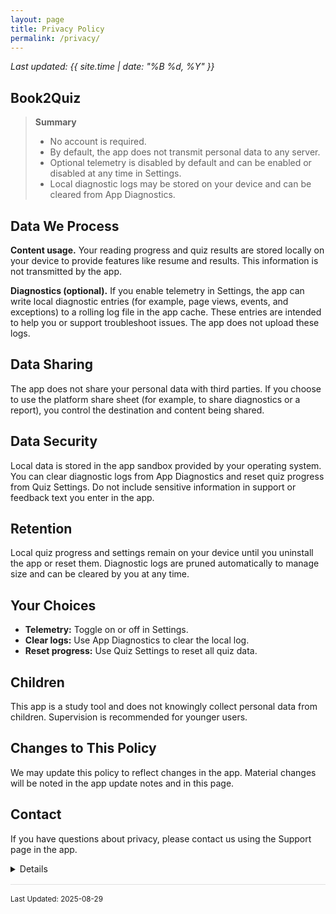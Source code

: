 ```yaml
---
layout: page
title: Privacy Policy
permalink: /privacy/
---
```


_Last updated: {{ site.time | date: "%B %d, %Y" }}_

## Book2Quiz
> **Summary**
>
> - No account is required.  
> - By default, the app does not transmit personal data to any server.  
> - Optional telemetry is disabled by default and can be enabled or disabled at any time in Settings.  
> - Local diagnostic logs may be stored on your device and can be cleared from App Diagnostics.

## Data We Process

**Content usage.** Your reading progress and quiz results are stored locally on your device to provide features like resume and results. This information is not transmitted by the app.

**Diagnostics (optional).** If you enable telemetry in Settings, the app can write local diagnostic entries (for example, page views, events, and exceptions) to a rolling log file in the app cache. These entries are intended to help you or support troubleshoot issues. The app does not upload these logs.

## Data Sharing

The app does not share your personal data with third parties. If you choose to use the platform share sheet (for example, to share diagnostics or a report), you control the destination and content being shared.

## Data Security

Local data is stored in the app sandbox provided by your operating system. You can clear diagnostic logs from App Diagnostics and reset quiz progress from Quiz Settings. Do not include sensitive information in support or feedback text you enter in the app.

## Retention

Local quiz progress and settings remain on your device until you uninstall the app or reset them. Diagnostic logs are pruned automatically to manage size and can be cleared by you at any time.

## Your Choices

- **Telemetry:** Toggle on or off in Settings.  
- **Clear logs:** Use App Diagnostics to clear the local log.  
- **Reset progress:** Use Quiz Settings to reset all quiz data.

## Children

This app is a study tool and does not knowingly collect personal data from children. Supervision is recommended for younger users.

## Changes to This Policy

We may update this policy to reflect changes in the app. Material changes will be noted in the app update notes and in this page.

## Contact

If you have questions about privacy, please contact us using the Support page in the app.

<details>

<style>
  :root { color-scheme: light dark; }
  .hr { height: 1px; background: #e0e0e0; margin: 1rem 0; }
  @media (prefers-color-scheme: dark) { .hr { background: #333; } }
</style>

</details>

<div class="hr"></div>
<small>Last Updated: 2025-08-29</small>
